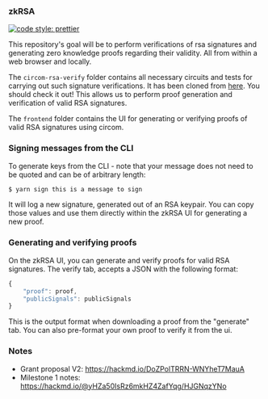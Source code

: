 ### zkRSA

[![code style: prettier](https://img.shields.io/badge/code_style-prettier-ff69b4.svg?style=flat-square)](https://github.com/prettier/prettier)

This repository's goal will be to perform verifications of rsa signatures and generating zero knowledge proofs regarding their validity. All from within a web browser and locally.

The `circom-rsa-verify` folder contains all necessary circuits and tests for carrying out such signature verifications. It has been cloned from [here](https://github.com/zkp-application/circom-rsa-verify). You should check it out! This allows us to perform proof generation and verification of valid RSA signatures.

The `frontend` folder contains the UI for generating or verifying proofs of valid RSA signatures using circom.

### Signing messages from the CLI

To generate keys from the CLI - note that your message does not need to be quoted and can be of arbitrary length:

```sh
$ yarn sign this is a message to sign
```

It will log a new signature, generated out of an RSA keypair. You can copy those values and use them directly within the zkRSA UI for generating a new proof.

### Generating and verifying proofs

On the zkRSA UI, you can generate and verify proofs for valid RSA signatures. The verify tab, accepts a JSON with the following format:

```js
{
    "proof": proof,
    "publicSignals": publicSignals
}
```

This is the output format when downloading a proof from the "generate" tab. You can also pre-format your own proof to verify it from the ui.

### Notes

- Grant proposal V2: https://hackmd.io/DoZPolTRRN-WNYheT7MauA
- Milestone 1 notes: https://hackmd.io/@yHZa50IsRz6mkHZ4ZafYqg/HJGNqzYNo
